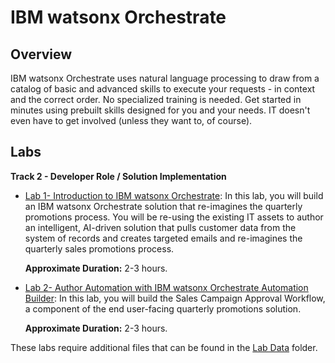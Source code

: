 # IBM watsonx Orchestrate
## Overview
IBM watsonx Orchestrate uses natural language processing to draw from a catalog of basic and advanced skills to execute your requests - in context and the correct order. No specialized training is needed. Get started in minutes using prebuilt skills designed for you and your needs. IT doesn't even have to get involved (unless they want to, of course).

## Labs

**Track 2 - Developer Role / Solution Implementation** 

- <a href="Lab%20Guide%20-%20Introduction%20to%20IBM%20watsonx%20Orchestrate.pdf" target="_blank">Lab 1- Introduction to IBM watsonx Orchestrate</a>: In this lab, you will build an IBM watsonx Orchestrate solution that re-imagines the quarterly promotions process. You will be re-using the existing IT assets to author an intelligent, AI-driven solution that pulls customer data from the system of records and creates targeted emails and re-imagines the quarterly sales promotions process.

    **Approximate Duration:** 2-3 hours.

- <a href="Lab%20Guide%20-%20Author%20Automation%20with%20IBM%20watsonx%20Orchestrate%20Automation%20Builder.pdf" target="_blank">Lab 2- Author Automation with IBM watsonx Orchestrate Automation Builder</a>: In this lab, you will build the Sales Campaign Approval Workflow, a component of the end user-facing quarterly promotions solution.

    **Approximate Duration:** 2-3 hours.

These labs require additional files that can be found in the <a href="https://github.com/IBM/cp4ba-labs/tree/main/23.0.2/watsonx%20Orchestrate/Lab%20Data" target="_blank">Lab Data</a> folder.
